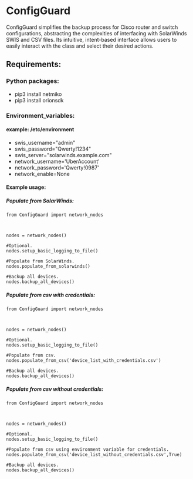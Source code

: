# ConfigGuard
ConfigGuard simplifies the backup process for Cisco router and switch configurations, abstracting the complexities of interfacing with SolarWinds SWIS and CSV files. Its intuitive, intent-based interface allows users to easily interact with the class and select their desired actions.

## Requirements:
### Python packages:
* pip3 install netmiko
* pip3 install orionsdk
### Environment_variables:
#### example: /etc/environment
* swis_username="admin"
* swis_password="Qwerty!1234"
* swis_server="solarwinds.example.com"
* network_username='UberAccount'
* network_password='Qwerty!0987'
* network_enable=None


#### Example usage:
##### Populate from SolarWinds:
```
from ConfigGuard import network_nodes



nodes = network_nodes()

#Optional.
nodes.setup_basic_logging_to_file()

#Populate from SolarWinds.
nodes.populate_from_solarwinds()

#Backup all devices.
nodes.backup_all_devices()

```
##### Populate from csv with credentials:
```
from ConfigGuard import network_nodes



nodes = network_nodes()

#Optional.
nodes.setup_basic_logging_to_file()

#Populate from csv.
nodes.populate_from_csv('device_list_with_credentials.csv')

#Backup all devices.
nodes.backup_all_devices()
```
##### Populate from csv without credentials:
```
from ConfigGuard import network_nodes



nodes = network_nodes()

#Optional.
nodes.setup_basic_logging_to_file()

#Populate from csv using environment variable for credentials.
nodes.populate_from_csv('device_list_without_credentials.csv',True)

#Backup all devices.
nodes.backup_all_devices()
```